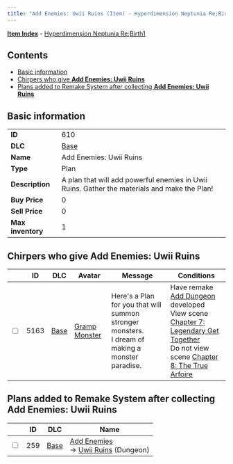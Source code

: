 ```yaml
---
title: "Add Enemies: Uwii Ruins (Item) - Hyperdimension Neptunia Re;Birth1"
---
```


[**Item Index**](/neptunia/rb1/item/index.html) - [Hyperdimension Neptunia Re;Birth1](/neptunia/rb1)

## Contents

- [Basic information](#basic-information)
- [Chirpers who give **Add Enemies: Uwii Ruins**](#chirpers-who-give-add-enemies-uwii-ruins)
- [Plans added to Remake System after collecting **Add Enemies: Uwii Ruins**](#plans-added-to-remake-system-after-collecting-add-enemies-uwii-ruins)

## Basic information

|   |   |
| -- | -- |
| **ID** | 610 |
| **DLC** | [Base](/neptunia/rb1/dlc/1-base.html) |
| **Name** | Add Enemies: Uwii Ruins |
| **Type** | Plan |
| **Description** | A plan that will add powerful enemies in Uwii Ruins. Gather the materials and make the Plan! |
| **Buy Price** | 0 |
| **Sell Price** | 0 |
| **Max inventory** | 1 |

## Chirpers who give **Add Enemies: Uwii Ruins**

|    | ID | DLC | Avatar | Message | Conditions |
| -- | -- | --- | ------ | ------- | ---------- |
| <input type="checkbox" id="rb1-chirper-event-1-5163" class="trackbox" /> | 5163 | [Base](/neptunia/rb1/dlc/1-base.html) | [Gramp Monster](/neptunia/rb1/avatar/1-243-gramp-monster.html) | Here's a Plan for you that will summon stronger monsters.<br />I dream of making a monster paradise. | Have remake [Add Dungeon](/neptunia/rb1/remake/1-222-add-dungeon.html) developed<br />View scene [Chapter 7: Legendary Get Together](/neptunia/rb1/scene/1-726-chapter-7-legendary-get-together.html)<br />Do not view scene [Chapter 8: The True Arfoire](/neptunia/rb1/scene/1-807-chapter-8-the-true-arfoire.html) |

## Plans added to Remake System after collecting **Add Enemies: Uwii Ruins**

|    | ID | DLC | Name |
| -- | -- | --- | ---- |
| <input type="checkbox" id="rb1-remake-1-259" class="trackbox" /> | 259 | [Base](/neptunia/rb1/dlc/1-base.html) | [Add Enemies](/neptunia/rb1/remake/1-259-add-enemies.html)<br />→ [Uwii Ruins](/neptunia/rb1/dungeon/1-118-uwii-ruins.html) (Dungeon) |